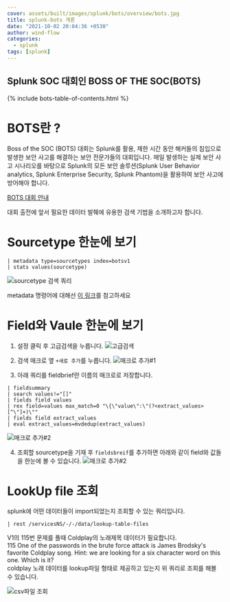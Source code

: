 ```yaml
---
cover: assets/built/images/splunk/bots/overview/bots.jpg
title: splunk-bots 개론
date: "2021-10-02 20:04:36 +0530"
author: wind-flow
categories:
  - splunk
tags: [splunk]
---
```


## Splunk SOC 대회인 BOSS OF THE SOC(BOTS)

{% include bots-table-of-contents.html %}

# BOTS란 ?

Boss of the SOC (BOTS) 대회는 Splunk를 활용, 제한 시간 동안 해커들의 침입으로 발생한 보안 사고를 해결하는 보안 전문가들의 대회입니다. 매일 발생하는 실제 보안 사고 시나리오를 바탕으로 Splunk의 모든 보안 솔루션(Splunk User Behavior analytics, Splunk Enterprise Security, Splunk Phantom)을 활용하여 보안 사고에 방어해야 합니다.

[BOTS 대회 안내](https://events.splunk.com/Splunk-Korea-2020-BOTS-Day)

대회 출전에 앞서 필요한 데이터 발췌에 유용한 검색 기법을 소개하고자 합니다.

# Sourcetype 한눈에 보기

```
| metadata type=sourcetypes index=botsv1
| stats values(sourcetype)
```

![sourcetype 검색 쿼리]({{site.url}}/assets/built/images/splunk/bots/overview/sourcetypequery.jpg)

metadata 명령어에 대해선 [이 링크](https://docs.splunk.com/Documentation/SplunkCloud/latest/SearchReference/metadata)를 참고하세요

# Field와 Vaule 한눈에 보기

1. 설정 클릭 후 고급검색을 누릅니다.
   ![고급검색]({{site.url}}/assets/built/images/splunk/bots/overview/fieldbrief.jpg)

2. 검색 매크로 옆 `+새로 추가`를 누릅니다.
   ![매크로 추가#1]({{site.url}}/assets/built/images/splunk/bots/overview/createMacro-1.jpg)

3. 아래 쿼리를 fieldbrief란 이름의 매크로로 저장합니다.

```
| fieldsummary
| search values!="[]"
| fields field values
| rex field=values max_match=0 "\{\"value\":\"(?<extract_values>[^\"]+)\""
| fields field extract_values
| eval extract_values=mvdedup(extract_values)
```

![매크로 추가#2]({{site.url}}/assets/built/images/splunk/bots/overview/createMacro-2.jpg)

4. 조회할 sourcetype을 기재 후 `fieldsbreif`를 추가하면 아래와 같이 field와 값들을 한눈에 볼 수 있습니다.
   ![매크로 추가#2]({{site.url}}/assets/built/images/splunk/bots/overview/macroResult.jpg)

# LookUp file 조회

splunk에 어떤 데이터들이 import되었는지 조회할 수 있는 쿼리입니다.

```
| rest /servicesNS/-/-/data/lookup-table-files
```

V1의 115번 문제를 풀때 Coldplay의 노래제목 데이터가 필요합니다.  
115 One of the passwords in the brute force attack is James Brodsky's favorite Coldplay song. Hint: we are looking for a six character word on this one. Which is it?  
coldplay 노래 데이터를 lookup파일 형태로 제공하고 있는지 위 쿼리로 조회를 해볼 수 있습니다.

![csv파일 조회]({{site.url}}/assets/built/images/splunk/bots/overview/csvFileSearch.jpg)

